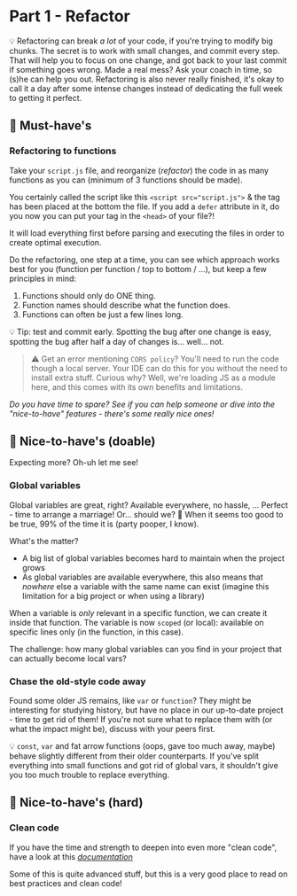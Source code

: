 # Part 1 - Refactor

💡 Refactoring can break *a lot* of your code, if you're trying to modify big chunks. The secret is to work with small changes, and commit every step. That will help you to focus on one change, and got back to your last commit if something goes wrong. Made a real mess? Ask your coach in time, so (s)he can help you out. Refactoring is also never really finished, it's okay to call it a day after some intense changes instead of dedicating the full week to getting it perfect.

## 🌱 Must-have's

### Refactoring to functions

Take your `script.js` file, and reorganize (_refactor_) the code in as many functions as you can (minimum of 3 functions should be made).

You certainly called the script like this `<script src="script.js">` & the tag has been placed at the bottom the file. 
If you add a `defer` attribute in it, do you now you can put your tag in the `<head>` of your file?!

It will load everything first before parsing and executing the files in order to create optimal execution.

Do the refactoring, one step at a time, you can see which approach works best for you (function per function / top to bottom / ...), but keep a few principles in mind:
1. Functions should only do ONE thing.
2. Function names should describe what the function does.
3. Functions can often be just a few lines long.

💡 Tip: test and commit early. Spotting the bug after one change is easy, spotting the bug after half a day of changes is... well... not.

> ⚠️ Get an error mentioning `CORS policy`? You'll need to run the code though a local server. Your IDE can do this for you without the need to install extra stuff. Curious why? Well, we're loading JS as a module here, and this comes with its own benefits and limitations.

_Do you have time to spare? See if you can help someone or dive into the "nice-to-have" features - there's some really nice ones!_

## 🌼 Nice-to-have's (doable)

Expecting more? Oh-uh let me see!

### Global variables

Global variables are great, right? Available everywhere, no hassle, ...
Perfect - time to arrange a marriage! Or... should we? 🤔
When it seems too good to be true, 99% of the time it is (party pooper, I know).

What's the matter?
- A big list of global variables becomes hard to maintain when the project grows
- As global variables are available everywhere, this also means that *nowhere* else a variable with the same name can exist (imagine this limitation for a big project or when using a library)

When a variable is *only* relevant in a specific function, we can create it inside that function.
The variable is now `scoped` (or local): available on specific lines only (in the function, in this case).

The challenge: how many global variables can you find in your project that can actually become local vars?

### Chase the old-style code away

Found some older JS remains, like `var` or `function`?
They might be interesting for studying history, but have no place in our up-to-date project - time to get rid of them!
If you're not sure what to replace them with (or what the impact might be), discuss with your peers first.

💡 `const`, `var` and fat arrow functions (oops, gave too much away, maybe) behave slightly different from their older counterparts. If you've split everything into small functions and got rid of global vars, it shouldn't give you too much trouble to replace everything.

## 🌳 Nice-to-have's (hard)

### Clean code

If you have the time and strength to deepen into even more "clean code", have a look at this [_documentation_](https://github.com/ryanmcdermott/clean-code-javascript#functions)

Some of this is quite advanced stuff, but this is a very good place to read on best practices and clean code!

